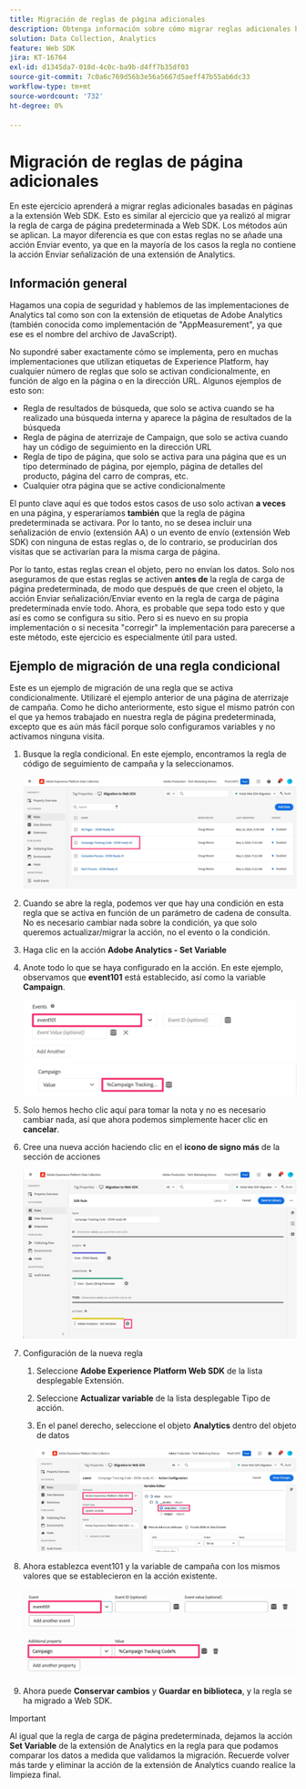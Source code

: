 ```yaml
---
title: Migración de reglas de página adicionales
description: Obtenga información sobre cómo migrar reglas adicionales basadas en páginas a la extensión Web SDK.
solution: Data Collection, Analytics
feature: Web SDK
jira: KT-16764
exl-id: d1345da7-018d-4c0c-ba9b-d4ff7b35df03
source-git-commit: 7c0a6c769d56b3e56a5667d5aeff47b55ab6dc33
workflow-type: tm+mt
source-wordcount: '732'
ht-degree: 0%

---
```


# Migración de reglas de página adicionales

En este ejercicio aprenderá a migrar reglas adicionales basadas en páginas a la extensión Web SDK. Esto es similar al ejercicio que ya realizó al migrar la regla de carga de página predeterminada a Web SDK. Los métodos aún se aplican. La mayor diferencia es que con estas reglas no se añade una acción Enviar evento, ya que en la mayoría de los casos la regla no contiene la acción Enviar señalización de una extensión de Analytics.

## Información general

Hagamos una copia de seguridad y hablemos de las implementaciones de Analytics tal como son con la extensión de etiquetas de Adobe Analytics (también conocida como implementación de &quot;AppMeasurement&quot;, ya que ese es el nombre del archivo de JavaScript).

No supondré saber exactamente cómo se implementa, pero en muchas implementaciones que utilizan etiquetas de Experience Platform, hay cualquier número de reglas que solo se activan condicionalmente, en función de algo en la página o en la dirección URL. Algunos ejemplos de esto son:

* Regla de resultados de búsqueda, que solo se activa cuando se ha realizado una búsqueda interna y aparece la página de resultados de la búsqueda
* Regla de página de aterrizaje de Campaign, que solo se activa cuando hay un código de seguimiento en la dirección URL
* Regla de tipo de página, que solo se activa para una página que es un tipo determinado de página, por ejemplo, página de detalles del producto, página del carro de compras, etc.
* Cualquier otra página que se active condicionalmente

El punto clave aquí es que todos estos casos de uso solo activan **a veces** en una página, y esperaríamos **también** que la regla de página predeterminada se activara. Por lo tanto, no se desea incluir una señalización de envío (extensión AA) o un evento de envío (extensión Web SDK) con ninguna de estas reglas o, de lo contrario, se producirían dos visitas que se activarían para la misma carga de página.

Por lo tanto, estas reglas crean el objeto, pero no envían los datos. Solo nos aseguramos de que estas reglas se activen **antes de** la regla de carga de página predeterminada, de modo que después de que creen el objeto, la acción Enviar señalización/Enviar evento en la regla de carga de página predeterminada envíe todo. Ahora, es probable que sepa todo esto y que así es como se configura su sitio. Pero si es nuevo en su propia implementación o si necesita &quot;corregir&quot; la implementación para parecerse a este método, este ejercicio es especialmente útil para usted.

## Ejemplo de migración de una regla condicional

Este es un ejemplo de migración de una regla que se activa condicionalmente. Utilizaré el ejemplo anterior de una página de aterrizaje de campaña. Como he dicho anteriormente, esto sigue el mismo patrón con el que ya hemos trabajado en nuestra regla de página predeterminada, excepto que es aún más fácil porque solo configuramos variables y no activamos ninguna visita.

1. Busque la regla condicional. En este ejemplo, encontramos la regla de código de seguimiento de campaña y la seleccionamos.

   ![Selección de regla de código de seguimiento de campaña](assets/campaign-tracking-code-rule-select.jpg)

1. Cuando se abre la regla, podemos ver que hay una condición en esta regla que se activa en función de un parámetro de cadena de consulta. No es necesario cambiar nada sobre la condición, ya que solo queremos actualizar/migrar la acción, no el evento o la condición.
1. Haga clic en la acción **Adobe Analytics - Set Variable**
1. Anote todo lo que se haya configurado en la acción. En este ejemplo, observamos que **event101** está establecido, así como la variable **Campaign**.

   ![event101](assets/event101.jpg)
   ![campaign var](assets/campaign-variable.jpg)

1. Solo hemos hecho clic aquí para tomar la nota y no es necesario cambiar nada, así que ahora podemos simplemente hacer clic en **cancelar**.
1. Cree una nueva acción haciendo clic en el **icono de signo más** de la sección de acciones

   ![nueva acción](assets/new-action-conditional-rule.jpg)

1. Configuración de la nueva regla
   1. Seleccione **Adobe Experience Platform Web SDK** de la lista desplegable Extensión.
   1. Seleccione **Actualizar variable** de la lista desplegable Tipo de acción.
   1. En el panel derecho, seleccione el objeto **Analytics** dentro del objeto de datos

      ![Acción de actualización de variable](assets/configure-conditional-rule-action.jpg)

1. Ahora establezca event101 y la variable de campaña con los mismos valores que se establecieron en la acción existente.

   ![Establecer evento101](assets/web-sdk-event101.jpg)
   ![Establecer campaña](assets/web-sdk-campaign-var.jpg)

1. Ahora puede **Conservar cambios** y **Guardar en biblioteca**, y la regla se ha migrado a Web SDK.

>[!IMPORTANT]
>
>Al igual que la regla de carga de página predeterminada, dejamos la acción **Set Variable** de la extensión de Analytics en la regla para que podamos comparar los datos a medida que validamos la migración. Recuerde volver más tarde y eliminar la acción de la extensión de Analytics cuando realice la limpieza final.
